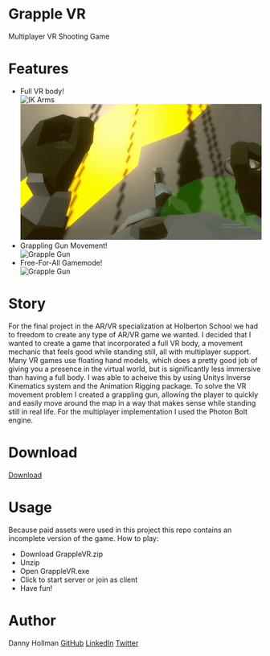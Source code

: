 # Grapple VR
Multiplayer VR Shooting Game
# Features
- Full VR body!  
![IK Arms](./Images/IKarms.gif)  
![IK Legs](./Images/IKlegs.gif)  
- Grappling Gun Movement!  
![Grapple Gun](./Images/grapple.gif)  
- Free-For-All Gamemode!  
![Grapple Gun](./Images/shooting.gif)  

# Story
For the final project in the AR/VR specialization at Holberton School we had to freedom to create any type of AR/VR game we wanted. I decided that I wanted to create a game that incorporated a full VR body, a movement mechanic that feels good while standing still, all with multiplayer support. Many VR games use floating hand models, which does a pretty good job of giving you a presence in the virtual world, but is significantly less immersive than having a full body. I was able to acheive this by using Unitys Inverse Kinematics system and the Animation Rigging package. To solve the VR movement problem I created a grappling gun, allowing the player to quickly and easily move around the map in a way that makes sense while standing still in real life. For the multiplayer implementation I used the Photon Bolt engine.
# Download
[Download](https://drive.google.com/file/d/1aP11bYLZU9l5s0-0v8Wu7QTjf8ZO0X-s/view?usp=sharing "Download")
# Usage
Because paid assets were used in this project this repo contains an incomplete version of the game.
How to play:
- Download GrappleVR.zip
- Unzip
- Open GrappleVR.exe
- Click to start server or join as client
- Have fun!

# Author
Danny Hollman [GitHub](https://github.com/dannyhollman "GitHub") [LinkedIn](https://www.linkedin.com/in/dannyhollman/ "LinkedIn") [Twitter](https://twitter.com/danny_hollman "Twitter")
